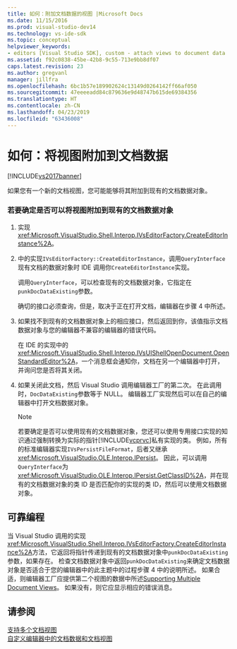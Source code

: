 ```yaml
---
title: 如何：附加文档数据的视图 |Microsoft Docs
ms.date: 11/15/2016
ms.prod: visual-studio-dev14
ms.technology: vs-ide-sdk
ms.topic: conceptual
helpviewer_keywords:
- editors [Visual Studio SDK], custom - attach views to document data
ms.assetid: f92c0838-45be-42b8-9c55-713e9bb8df07
caps.latest.revision: 23
ms.author: gregvanl
manager: jillfra
ms.openlocfilehash: 6bc1b57e189902624c13149d0264142ff66af050
ms.sourcegitcommit: 47eeeeadd84c879636e9d48747b615de69384356
ms.translationtype: HT
ms.contentlocale: zh-CN
ms.lasthandoff: 04/23/2019
ms.locfileid: "63436008"
---
```

# <a name="how-to-attach-views-to-document-data"></a>如何：将视图附加到文档数据
[!INCLUDE[vs2017banner](../includes/vs2017banner.md)]

如果您有一个新的文档视图，您可能能够将其附加到现有的文档数据对象。  
  
### <a name="to-determine-if-you-can-attach-a-view-to-an-existing-document-data-object"></a>若要确定是否可以将视图附加到现有的文档数据对象  
  
1. 实现 <xref:Microsoft.VisualStudio.Shell.Interop.IVsEditorFactory.CreateEditorInstance%2A>。  
  
2. 中的实现`IVsEditorFactory::CreateEditorInstance`，调用`QueryInterface`现有文档的数据对象时 IDE 调用你`CreateEditorInstance`实现。  
  
     调用`QueryInterface`，可以检查现有的文档数据对象，它指定在`punkDocDataExisting`参数。  
  
     确切的接口必须查询，但是，取决于正在打开文档，编辑器在步骤 4 中所述。  
  
3. 如果找不到现有的文档数据对象上的相应接口，然后返回到你，该值指示文档数据对象与您的编辑器不兼容的编辑器的错误代码。  
  
     在 IDE 的实现中的<xref:Microsoft.VisualStudio.Shell.Interop.IVsUIShellOpenDocument.OpenStandardEditor%2A>，一个消息框会通知你，文档在另一个编辑器中打开，并询问您是否将其关闭。  
  
4. 如果关闭此文档，然后 Visual Studio 调用编辑器工厂的第二次。 在此调用时，`DocDataExisting`参数等于 NULL。 编辑器工厂实现然后可以在自己的编辑器中打开文档数据对象。  
  
    > [!NOTE]
    > 若要确定是否可以使用现有的文档数据对象，您还可以使用专用接口实现的知识通过强制转换为实际的指针[!INCLUDE[vcprvc](../includes/vcprvc-md.md)]私有实现的类。 例如，所有的标准编辑器实现`IVsPersistFileFormat`，后者又继承<xref:Microsoft.VisualStudio.OLE.Interop.IPersist>。 因此，可以调用`QueryInterface`为<xref:Microsoft.VisualStudio.OLE.Interop.IPersist.GetClassID%2A>，并在现有的文档数据对象的类 ID 是否匹配你的实现的类 ID，然后可以使用文档数据对象。  
  
## <a name="robust-programming"></a>可靠编程  
 当 Visual Studio 调用的实现<xref:Microsoft.VisualStudio.Shell.Interop.IVsEditorFactory.CreateEditorInstance%2A>方法，它返回将指针传递到现有的文档数据对象中`punkDocDataExisting`参数，如果存在。 检查文档数据对象中返回`punkDocDataExisting`来确定文档数据对象是否适合于您的编辑器中的此主题中的过程步骤 4 中的说明所述。 如果合适，则编辑器工厂应提供第二个视图的数据中所述[Supporting Multiple Document Views](../extensibility/supporting-multiple-document-views.md)。 如果没有，则它应显示相应的错误消息。  
  
## <a name="see-also"></a>请参阅  
 [支持多个文档视图](../extensibility/supporting-multiple-document-views.md)   
 [自定义编辑器中的文档数据和文档视图](../extensibility/document-data-and-document-view-in-custom-editors.md)
